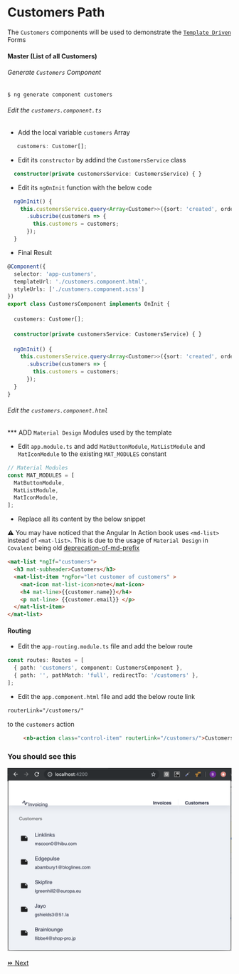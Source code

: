 # Customers Path

The `Customers` components will be used to demonstrate the [`Template Driven`](https://angular.io/guide/forms) Forms 

#### Master (List of all Customers)

###### Generate `Customers` Component

```
$ ng generate component customers
```

###### Edit the `customers.component.ts`

* Add the local variable `customers` Array

```typescript
   customers: Customer[];
```

* Edit its `constructor` by addind the `CustomersService` class

```typescript
  constructor(private customersService: CustomersService) { }
```

* Edit its `ngOnInit` function with the below code

```typescript
  ngOnInit() {
    this.customersService.query<Array<Customer>>({sort: 'created', order: 'desc'})
      .subscribe(customers => {
        this.customers = customers;
      });
  }
```

* Final Result

```typescript
@Component({
  selector: 'app-customers',
  templateUrl: './customers.component.html',
  styleUrls: ['./customers.component.scss']
})
export class CustomersComponent implements OnInit {

  customers: Customer[];

  constructor(private customersService: CustomersService) { }

  ngOnInit() {
    this.customersService.query<Array<Customer>>({sort: 'created', order: 'desc'})
      .subscribe(customers => {
        this.customers = customers;
      });
  }
}
```

###### Edit the `customers.component.html`

*** ADD `Material Design` Modules used by the template

* Edit `app.module.ts` and add `MatButtonModule`, `MatListModule` and `MatIconModule` to the existing `MAT_MODULES` constant

```typescript
// Material Modules
const MAT_MODULES = [
  MatButtonModule,
  MatListModule,
  MatIconModule,
];
```


* Replace all its content by the below snippet

:warning: You may have noticed that the Angular In Action book uses `<md-list>` instead of `<mat-list>`. 
          This is due to the usage of `Material Design` in `Covalent` being old
          [deprecation-of-md-prefix](https://github.com/angular/components/blob/master/CHANGELOG.md#deprecation-of-md-prefix)

```html
<mat-list *ngIf="customers">
  <h3 mat-subheader>Customers</h3>
  <mat-list-item *ngFor="let customer of customers" >
    <mat-icon mat-list-icon>note</mat-icon>
    <h4 mat-line>{{customer.name}}</h4>
    <p mat-line> {{customer.email}} </p>
  </mat-list-item>
</mat-list>
```


#### Routing

* Edit the `app-routing.module.ts` file and add the below route

```typescript
const routes: Routes = [
  { path: 'customers', component: CustomersComponent },
  { path: '', pathMatch: 'full', redirectTo: '/customers' },
];
```

* Edit the `app.component.html` file and add the below route link

```html
routerLink="/customers/"
```

to the `customers` action

```html
     <nb-action class="control-item" routerLink="/customers/">Customers</nb-action>
```


### You should see this

![image](../images/customers.png)

[:fast_forward: Next ](customer.md)
